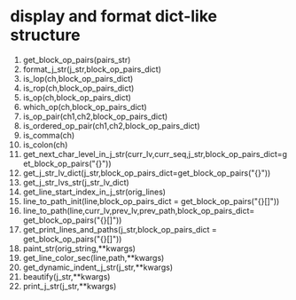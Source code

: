 # display and format dict-like structure  
1. get_block_op_pairs(pairs_str)  
2. format_j_str(j_str,block_op_pairs_dict)  
3. is_lop(ch,block_op_pairs_dict)  
4. is_rop(ch,block_op_pairs_dict)  
5. is_op(ch,block_op_pairs_dict)  
6. which_op(ch,block_op_pairs_dict)  
7. is_op_pair(ch1,ch2,block_op_pairs_dict)  
8. is_ordered_op_pair(ch1,ch2,block_op_pairs_dict)  
9. is_comma(ch)  
10. is_colon(ch)  
11. get_next_char_level_in_j_str(curr_lv,curr_seq,j_str,block_op_pairs_dict=get_block_op_pairs("{}[]()"))  
12. get_j_str_lv_dict(j_str,block_op_pairs_dict=get_block_op_pairs("{}[]()"))  
13. get_j_str_lvs_str(j_str_lv_dict)  
14. get_line_start_index_in_j_str(orig_lines)  
15. line_to_path_init(line,block_op_pairs_dict = get_block_op_pairs("{}[]"))  
16. line_to_path(line,curr_lv,prev_lv,prev_path,block_op_pairs_dict= get_block_op_pairs("{}[]"))  
17. get_print_lines_and_paths(j_str,block_op_pairs_dict = get_block_op_pairs("{}[]"))  
18. paint_str(orig_string,**kwargs)  
19. get_line_color_sec(line,path,**kwargs)  
20. get_dynamic_indent_j_str(j_str,**kwargs)  
21. beautify(j_str,**kwargs)  
22. print_j_str(j_str,**kwargs)  
